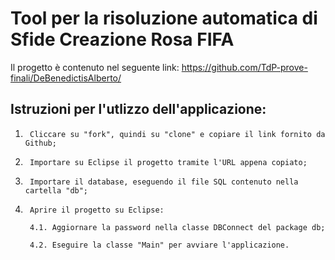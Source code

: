 # Tool per la risoluzione automatica di Sfide Creazione Rosa FIFA

Il progetto è contenuto nel seguente link: https://github.com/TdP-prove-finali/DeBenedictisAlberto/

## Istruzioni per l'utlizzo dell'applicazione:

1.      Cliccare su "fork", quindi su "clone" e copiare il link fornito da Github;
2.      Importare su Eclipse il progetto tramite l'URL appena copiato;
3.      Importare il database, eseguendo il file SQL contenuto nella cartella "db";
4.      Aprire il progetto su Eclipse:

        4.1. Aggiornare la password nella classe DBConnect del package db;
    
        4.2. Eseguire la classe "Main" per avviare l'applicazione. 
